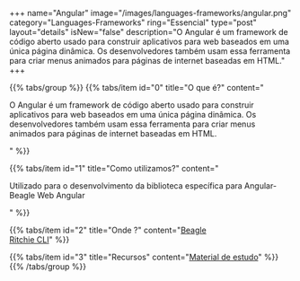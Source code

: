 +++
name="Angular"
image="/images/languages-frameworks/angular.png"
category="Languages-Frameworks"
ring="Essencial"
type="post"
layout="details"
isNew="false"
description="O Angular é um framework de código aberto usado para construir aplicativos para web baseados em uma única página dinâmica. Os desenvolvedores também usam essa ferramenta para criar menus animados para páginas de internet baseadas em HTML."
+++

{{% tabs/group %}}
  {{% tabs/item id="0" title="O que é?" content="<p>O Angular é um framework de código aberto usado para construir aplicativos para web baseados em uma única página dinâmica. Os desenvolvedores também usam essa ferramenta para criar menus animados para páginas de internet baseadas em HTML.</p>" %}}

  {{% tabs/item id="1" title="Como utilizamos?" content="<p>Utilizado para o desenvolvimento da biblioteca específica para Angular- Beagle Web Angular</p>" %}}

  {{% tabs/item id="2" title="Onde ?" content="<a href='https://usebeagle.io/' target='_blank'>Beagle</a><br /><a href='https://ritchiecli.io/' target='_blank'>Ritchie CLI</a>" %}}

  {{% tabs/item id="3" title="Recursos" content="<a href='https://angular.io/' target='_blank'>Material de estudo</a>" %}}
{{% /tabs/group %}}
